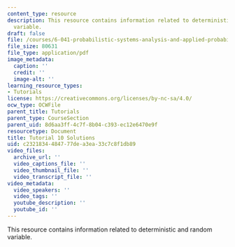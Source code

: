 ```yaml
---
content_type: resource
description: This resource contains information related to deterministic and random
  variable.
draft: false
file: /courses/6-041-probabilistic-systems-analysis-and-applied-probability-fall-2010/c2321834484777dea3ea33c7c8f1db89_MIT6_041F10_tut10_sol.pdf
file_size: 80631
file_type: application/pdf
image_metadata:
  caption: ''
  credit: ''
  image-alt: ''
learning_resource_types:
- Tutorials
license: https://creativecommons.org/licenses/by-nc-sa/4.0/
ocw_type: OCWFile
parent_title: Tutorials
parent_type: CourseSection
parent_uid: 8d6aa3ff-4c7f-8b04-c393-ec12e6470e9f
resourcetype: Document
title: Tutorial 10 Solutions
uid: c2321834-4847-77de-a3ea-33c7c8f1db89
video_files:
  archive_url: ''
  video_captions_file: ''
  video_thumbnail_file: ''
  video_transcript_file: ''
video_metadata:
  video_speakers: ''
  video_tags: ''
  youtube_description: ''
  youtube_id: ''
---
```

This resource contains information related to deterministic and random variable.